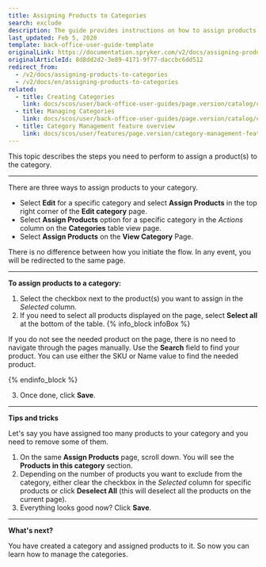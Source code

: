 ```yaml
---
title: Assigning Products to Categories
search: exclude
description: The guide provides instructions on how to assign products to the category in the Back Office.
last_updated: Feb 5, 2020
template: back-office-user-guide-template
originalLink: https://documentation.spryker.com/v2/docs/assigning-products-to-categories
originalArticleId: 8d8dd2d2-3e89-4171-9f77-daccbc6dd512
redirect_from:
  - /v2/docs/assigning-products-to-categories
  - /v2/docs/en/assigning-products-to-categories
related:
  - title: Creating Categories
    link: docs/scos/user/back-office-user-guides/page.version/catalog/category/creating-categories.html
  - title: Managing Categories
    link: docs/scos/user/back-office-user-guides/page.version/catalog/category/managing-categories.html
  - title: Category Management feature overview
    link: docs/scos/user/features/page.version/category-management-feature-overview.html
---
```


This topic describes the steps you need to perform to assign a product(s) to the category.
***

There are three ways to assign products to your category. 

* Select **Edit** for a specific category and select **Assign Products** in the top right corner of the **Edit category** page.
* Select **Assign Products** option for a specific category in the _Actions_ column on the **Categories** table view page.
* Select **Assign Products** on the **View Category** Page.

There is no difference between how you initiate the flow. In any event, you will be redirected to the same page.
***

**To assign products to a category:**
1. Select the checkbox next to the product(s) you want to assign in the _Selected_ column.
2. If you need to select all products displayed on the page, select **Select all** at the bottom of the table. 
  {% info_block infoBox %}

  If you do not see the needed product on the page, there is no need to navigate through the pages manually. Use the **Search** field to find your product. You can use either the SKU or Name value to find the needed product.
  
  {% endinfo_block %}
  
3. Once done, click **Save**.

***

**Tips and tricks**

Let's say you have assigned too many products to your category and you need to remove some of them. 
1. On the same **Assign Products** page, scroll down. You will see the **Products in this category** section. 
2. Depending on the number of products you want to exclude from the category, either clear the checkbox in the _Selected_ column for specific products or click **Deselect All** (this will deselect all the products on the current page). 
3. Everything looks good now? Click **Save**.

***

**What's next?**

You have created a category and assigned products to it. So now you can learn how to manage the categories.
